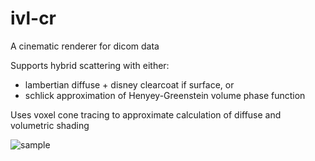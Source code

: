 # ivl-cr
A cinematic renderer for dicom data

Supports hybrid scattering with either:
 * lambertian diffuse + disney clearcoat if surface, or
 * schlick approximation of Henyey-Greenstein volume phase function

 Uses voxel cone tracing to approximate calculation of diffuse and volumetric shading

![sample](renders/hero.png)